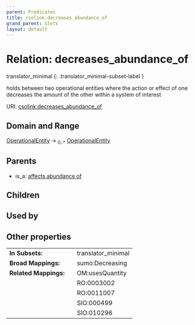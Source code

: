 ```yaml
---
parent: Predicates
title: csolink:decreases_abundance_of
grand_parent: Slots
layout: default
---
```


# Relation: decreases_abundance_of

translator_minimal
{: .translator_minimal-subset-label }


holds between two operational entities where the action or effect of one decreases the amount of the other within a system of interest

URI: [csolink:decreases_abundance_of](https://w3id.org/csolink/vocab/decreases_abundance_of)

## Domain and Range

[OperationalEntity](OperationalEntity.md) ->  <sub>0..*</sub> [OperationalEntity](OperationalEntity.md)

## Parents

 *  is_a: [affects abundance of](affects_abundance_of.md)

## Children


## Used by


## Other properties

|  |  |  |
| --- | --- | --- |
| **In Subsets:** | | translator_minimal |
| **Broad Mappings:** | | sumo:Decreasing |
| **Related Mappings:** | | OM:usesQuantity |
|  | | RO:0003002 |
|  | | RO:0011007 |
|  | | SIO:000499 |
|  | | SIO:010296 |

